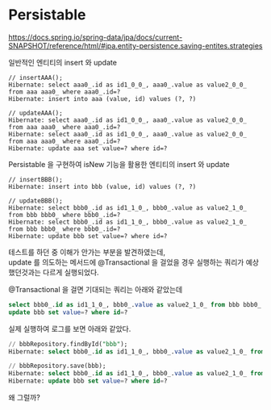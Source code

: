 # Persistable

https://docs.spring.io/spring-data/jpa/docs/current-SNAPSHOT/reference/html/#jpa.entity-persistence.saving-entites.strategies

일반적인 엔티티의 insert 와 update

```text
// insertAAA();
Hibernate: select aaa0_.id as id1_0_0_, aaa0_.value as value2_0_0_ from aaa aaa0_ where aaa0_.id=?
Hibernate: insert into aaa (value, id) values (?, ?)

// updateAAA();
Hibernate: select aaa0_.id as id1_0_0_, aaa0_.value as value2_0_0_ from aaa aaa0_ where aaa0_.id=?
Hibernate: select aaa0_.id as id1_0_0_, aaa0_.value as value2_0_0_ from aaa aaa0_ where aaa0_.id=?
Hibernate: update aaa set value=? where id=?
```

Persistable 을 구현하여 isNew 기능을 활용한 엔티티의 insert 와 update

```text
// insertBBB();
Hibernate: insert into bbb (value, id) values (?, ?)

// updateBBB();
Hibernate: select bbb0_.id as id1_1_0_, bbb0_.value as value2_1_0_ from bbb bbb0_ where bbb0_.id=?
Hibernate: select bbb0_.id as id1_1_0_, bbb0_.value as value2_1_0_ from bbb bbb0_ where bbb0_.id=?
Hibernate: update bbb set value=? where id=?
```

테스트를 하던 중 이해가 안가는 부분을 발견하였는데,  
update 를 의도하는 메서드에 @Transactional 을 걸었을 경우 실행하는 쿼리가 예상했던것과는 다르게 실행되었다.

@Transactional 을 걸면 기대되는 쿼리는 아래와 같았는데 

```sql
select bbb0_.id as id1_1_0_, bbb0_.value as value2_1_0_ from bbb bbb0_ where bbb0_.id=?
update bbb set value=? where id=?
```

실제 실행하여 로그를 보면 아래와 같았다.

```sql
// bbbRepository.findById("bbb");
Hibernate: select bbb0_.id as id1_1_0_, bbb0_.value as value2_1_0_ from bbb bbb0_ where bbb0_.id=?

// bbbRepository.save(bbb);
Hibernate: select bbb0_.id as id1_1_0_, bbb0_.value as value2_1_0_ from bbb bbb0_ where bbb0_.id=?
Hibernate: update bbb set value=? where id=?
```

왜 그럴까?